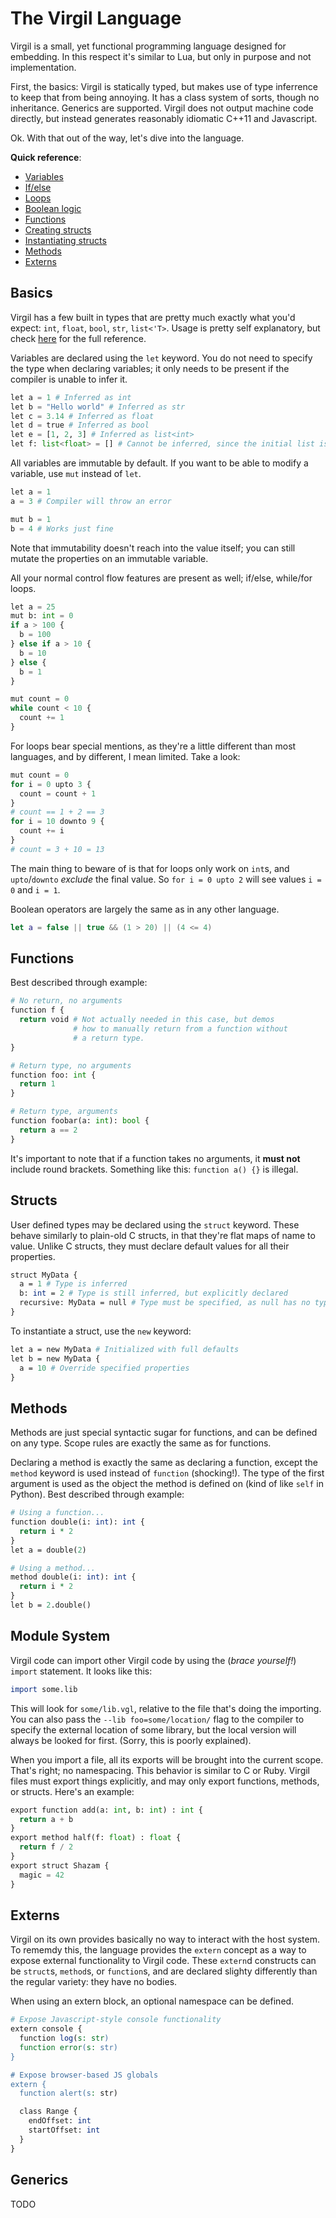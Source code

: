 # The Virgil Language

Virgil is a small, yet functional programming language designed for
embedding.  In this respect it's similar to Lua, but only in purpose
and not implementation.

First, the basics: Virgil is statically typed, but makes use of type
inferrence to keep that from being annoying.  It has a class system
of sorts, though no inheritance.  Generics are supported.  Virgil does
not output machine code directly, but instead generates reasonably
idiomatic C++11 and Javascript.

Ok.  With that out of the way, let's dive into the language.

**Quick reference**:

 * [Variables](#variables)
 * [If/else](#ifelse)
 * [Loops](#loops)
 * [Boolean logic](#logic)
 * [Functions](#functions)
 * [Creating structs](#struct-def)
 * [Instantiating structs](#struct-create)
 * [Methods](#methods)
 * [Externs](#externs)

## Basics

<a name="variables"></a>
Virgil has a few built in types that are pretty much exactly what you'd
expect: `int`, `float`, `bool`, `str`, `list<'T>`.  Usage is pretty
self explanatory, but check [here](types.md) for the full reference.

Variables are declared using the `let` keyword.  You do not need to
specify the type when declaring variables; it only needs to be present
if the compiler is unable to infer it.

```python
let a = 1 # Inferred as int
let b = "Hello world" # Inferred as str
let c = 3.14 # Inferred as float
let d = true # Inferred as bool
let e = [1, 2, 3] # Inferred as list<int>
let f: list<float> = [] # Cannot be inferred, since the initial list is empty
```

All variables are immutable by default.  If you want to be able to
modify a variable, use `mut` instead of `let`.

```python
let a = 1
a = 3 # Compiler will throw an error

mut b = 1
b = 4 # Works just fine
```

Note that immutability doesn't reach into the value itself; you can
still mutate the properties on an immutable variable.

<a name="ifelse"></a>
All your normal control flow features are present as well; if/else,
while/for loops.

```python
let a = 25
mut b: int = 0
if a > 100 {
  b = 100
} else if a > 10 {
  b = 10
} else {
  b = 1
}

mut count = 0
while count < 10 {
  count += 1
}
```

<a name="loops"></a>
For loops bear special mentions, as they're a little different than
most languages, and by different, I mean limited.  Take a look:

```python
mut count = 0
for i = 0 upto 3 {
  count = count + 1
}
# count == 1 + 2 == 3
for i = 10 downto 9 {
  count += i
}
# count = 3 + 10 = 13
```

The main thing to beware of is that for loops only work on `int`s, and
`upto`/`downto` *exclude* the final value.  So `for i = 0 upto 2` will
see values `i = 0` and `i = 1`.

<a name="logic"></a>
Boolean operators are largely the same as in any other language.

```swift
let a = false || true && (1 > 20) || (4 <= 4)
```

## Functions

<a name="functions"></a>
Best described through example:

```python
# No return, no arguments
function f {
  return void # Not actually needed in this case, but demos
              # how to manually return from a function without
              # a return type.
}

# Return type, no arguments
function foo: int {
  return 1
}

# Return type, arguments
function foobar(a: int): bool {
  return a == 2
}
```

It's important to note that if a function takes no arguments, it
**must not** include round brackets.  Something like this: `function a() {}`
is illegal.

## Structs

<a name="struct-def"></a>
User defined types may be declared using the `struct` keyword.  These
behave similarly to plain-old C structs, in that they're flat maps of
name to value.  Unlike C structs, they must declare default values for
all their properties.

```perl
struct MyData {
  a = 1 # Type is inferred
  b: int = 2 # Type is still inferred, but explicitly declared
  recursive: MyData = null # Type must be specified, as null has no type
}
```

<a name="struct-create"></a>
To instantiate a struct, use the `new` keyword:

```perl
let a = new MyData # Initialized with full defaults
let b = new MyData {
  a = 10 # Override specified properties
}
```

## Methods

<a name="methods"></a>
Methods are just special syntactic sugar for functions, and can be
defined on any type.  Scope rules are exactly the same as for functions.

Declaring a method is exactly the same as declaring a function, except
the `method` keyword is used instead of `function` (shocking!).  The
type of the first argument is used as the object the method
is defined on (kind of like `self` in Python).  Best described through
example:

```perl
# Using a function...
function double(i: int): int {
  return i * 2
}
let a = double(2)

# Using a method...
method double(i: int): int {
  return i * 2
}
let b = 2.double()
```

## Module System

<a name="module"></a>
Virgil code can import other Virgil code by using the (*brace yourself!*) `import`
statement.  It looks like this:

```perl
import some.lib
```

This will look for `some/lib.vgl`, relative to the file that's doing the
importing.  You can also pass the `--lib foo=some/location/` flag to
the compiler to specify the external location of some library, but the
local version will always be looked for first.  (Sorry, this is poorly
explained).

When you import a file, all its exports will be brought into the current
scope.  That's right; no namespacing.  This behavior is similar to C or
Ruby.  Virgil files must export things explicitly, and may only export
functions, methods, or structs.  Here's an example:

```python
export function add(a: int, b: int) : int {
  return a + b
}
export method half(f: float) : float {
  return f / 2
}
export struct Shazam {
  magic = 42
}
```


## Externs

<a name="externs"></a>
Virgil on its own provides basically no way to interact with the host
system.  To rememdy this, the language provides the `extern` concept as
a way to expose external functionality to Virgil code.  These `extern`d
constructs can be `struct`s, `method`s, or `function`s, and are declared
slighty differently than the regular variety: they have no bodies.

When using an extern block, an optional namespace can be defined.

```perl
# Expose Javascript-style console functionality
extern console {
  function log(s: str)
  function error(s: str)
}

# Expose browser-based JS globals
extern {
  function alert(s: str)

  class Range {
    endOffset: int
    startOffset: int
  }
}
```

## Generics

TODO

